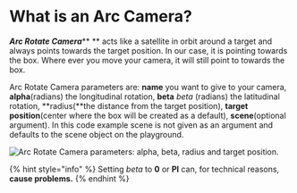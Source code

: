 # What is an Arc Camera?

_**Arc Rotate Camera**_**  **  acts like a satellite in orbit around a target and always points towards the target position. In our case, it is pointing towards the box. Where ever you move your camera, it will still point to towards the box.&#x20;

Arc Rotate Camera parameters are: **name** you want to give to your camera, **alpha**(radians) the longitudinal rotation, **beta** _beta_ (radians) the latitudinal rotation, **radius(**the distance from the target position), **target position**(center where the box will be created as a default), **scene**(optional argument). In this code example scene is not given as an argument and defaults to the scene object on the playground.&#x20;

![Arc Rotate Camera parameters: alpha, beta, radius and target position.](../../../.gitbook/assets/camalphabeta.jpg)

{% hint style="info" %}
&#x20;Setting _beta_ to **0** or **PI** can, for technical reasons, **cause problems.**
{% endhint %}
